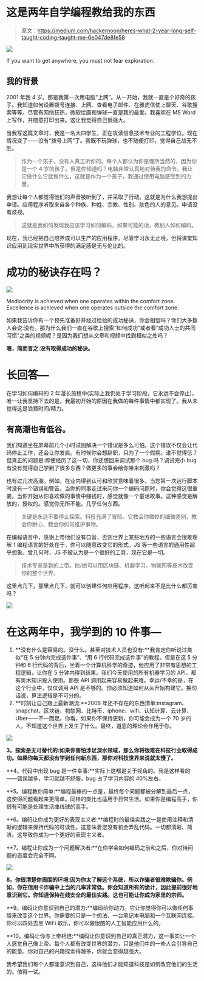 # 这是两年自学编程教给我的东西

> 原文：<https://medium.com/hackernoon/heres-what-2-year-long-self-taught-coding-taught-me-6e047de8fe58>

![](img/4487e976ee857012031192d533cd880e.png)

If you want to get anywhere, you must not fear exploration.

## 我的背景

2001 年我 4 岁。那是我第一次用电脑“上网”。从一开始，我就一直是个好奇的孩子。我知道如何设置拨号连接、上网、查看电子邮件、在雅虎信使上聊天、谷歌搜索等等。尽管有网络狂热，微软绘画和弹球一直是我的最爱。我喜欢在 MS Word 上写作，并随意打印出来。这让我觉得自己很强大。

当我写这篇文章时，我是一名大四学生，正在攻读信息技术专业的工程学位。现在情况变了——没有“拨号上网”了。我既不玩弹球，也不随便打印，觉得自己战无不胜。

> 作为一个孩子，没有人真正听你的。每个人都认为你是理所当然的，因为你是一个 4 岁的孩子。但是你知道吗？电脑非常认真地对待我的命令。我让它做什么它就做什么，这就是作为一个孩子，我通过使用电脑感受到的力量。

我想让每个人都觉得他们的声音被听到了，并采取了行动。这就是为什么我想提出申请。应用程序听取来自各个种族、种姓、宗教、性别、肤色的人的意见。申请没有歧视。

> 这就是我如何发现我应该学习如何编码，如果可能的话，教别人如何编码。

现在，我已经把自己培养成可以生产的应用程序。尽管学习永无止境，但将课堂知识应用到现实世界中所获得的满足感是无与伦比的。

# 成功的秘诀存在吗？

![](img/f74b985808d0df6617a4fe24bf1695f9.png)

Mediocrity is achieved when one operates within the comfort zone. Excellence is achieved when one operates outside the comfort zone.

如果我告诉你有一个预先准备好并经过检验的成功秘诀，你会相信吗？你们大多数人会说:没有。那为什么我们一直在谷歌上搜索“如何成功”或者看“成功人士的共同习惯”之类的视频呢？是因为我们想从文章和视频中找到相似之处吗？

**嗯，简而言之:没有取得成功的秘诀。**

# 长回答—

在学习如何编码的 2 年漫长旅程中(实际上我仍处于学习阶段，它永远不会停止)，唯一让我坚持下去的是，我最初开始的原因在我做的每件事情中都实现了。我从未觉得这是浪费时间/精力。

## 有高潮也有低谷。

我们知道坐在屏幕前几个小时试图解决一个错误是多么可怕。这个错误不仅会让代码停止工作，还会让你发疯。有时候你会想辞职，只为了一个假期。谁不觉得低？但真正的问题是:即使经历了这一切，你还想回来调试那个 bug 吗？调试完小 bug 有没有觉得自己学到了很多东西？做更多的事会给你带来刺激吗？

也有过几次高潮。例如，在业内得到认可和欣赏意味着很多。当您第一次运行脚本时没有一个错误和警告。当你的同事走过来问你一个编码问题时，你会觉得这很重要。当你开始从你喜欢做的事情中赚钱时，感觉就像一个童话故事。这种感觉是解放的，授权的。感觉你无所不能。几乎任何东西。

> 关键是永远不要停止探索。科技充满了冒险。它教会你微妙的细微差别，教会你耐心，教会你如何维护事物。

在编程语言中，感谢上帝他们没有口音，否则世界上某些地方的一些语言会很难理解！编程语言的好处在于，你可以随意改变它的形式。JS 等一些语言的通用性超乎想象。曾几何时，JS 不被认为是一个很好的工具，现在它是一切。

> 技术专家是新的上帝。他/她可以用区块链、机器学习、物联网等技术改变你的整个世界。

这里点几下，那里点几下，就可以创建任何应用程序。这听起来不是比什么都厉害吗？

![](img/bcc999e7edad06b1f7a688a9ac06c2ca.png)

# 在这两年中，我学到的 10 件事—

1.  **没有什么是容易的。没什么。甚至对技术人员也没有:**我肯定你听说过类似“在 5 分钟内完成这件事”、“用 6 行代码完成这件事”的教程。但是在这 5 分钟和 6 行代码的背后，坐着一个计算机科学的奇迹，他应用了非常有思想的工程逻辑，让你在 5 分钟内得到结果。我们今天使用的所有机器学习的 API，都有奥术知识投入使用。那些 API 调用起来容易做起来难。幸运/不幸的是，在这个行业中，仅仅调用 API 是不够的。你必须知道如何从头开始构建它。换句话说，算法逻辑是不可分的。
2.  **时刻让自己跟上最新潮流:**2006 年还不存在的东西清单:instagram、snapchat、区块链、物联网、比特币、iphone、wifi、认知计算、云计算、Uber——不一而足。你看，如果你不保持更新，你可能会成为一个 70 岁的人，不知道这个世界上发生了什么。最终，道恩的理论会作用于你。

![](img/1c18a8d1ae3b00f86f38104c90978474.png)

**3。探索是无可替代的:如果你害怕涉足深水领域，那么你将很难在科技行业取得成功。如果你每天都没有学到任何新东西，那你对科技世界来说就太慢了。**

**4。代码中出现 bug 是一件幸事:**实际上这都是关于视角的。我是这样看的——错误越多，学习就越不舒服。bug 占了学习内容的 40%左右。

**5。编程教你简单:**编程最棒的一点是，最终每个问题都被分解到最后一点，这使得问题看起来更简单。同样的类比也适用于日常生活。如果你是编程高手，你很有可能是处理生活曲线球的高手。

**6。编码让你成为更好的表现主义者:**编程时的最佳实践之一是使用注释和清晰的逻辑来保持代码的可读性。这意味着您没有机会弄乱代码。一切都清晰、简洁。这导致你成为一个更好的表现主义者。

**7。编程让你成为一个问题解决者:**在你学会如何编码之前和之后，你对待问题的态度会完全不同。

![](img/59e56ba852aafd21dfb64545bea5d475.png)

**8。你很清楚你周围的环境:因为你太了解这个系统，所以诈骗者很难欺骗你。例如，你在信用卡诈骗中上当的几率非常低。你会知道所有的诡计，因此提前很好地意识到它。你知道保持在线安全的最佳实践。这也可能让你成为家里的宗师。**

**9。编码让你意识到自己的潜力:**编码给你动力。它让你觉得你可以做任何事情来改变这个世界。你需要的只是一个想法、一台笔记本电脑和一个互联网连接。你可以四处去黑 WiFi 取乐，你可以做很酷的人工智能应用什么的。

**10。编码让你与上帝相连:**编码让你意识到自己的真正潜力，这一事实让一个人感觉自己像上帝。每个人都有改变世界的潜力，只是他们中的一些人会引导自己的能量。你对自己的兴趣探索得越多，你就会变得越强大。

我希望我们每个人都能意识到自己，这样他们才能知道科技是如何改变他们的生活的。值得一试。